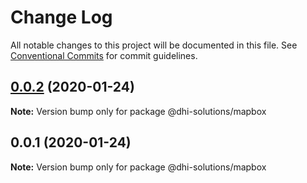 # Change Log

All notable changes to this project will be documented in this file.
See [Conventional Commits](https://conventionalcommits.org) for commit guidelines.

## [0.0.2](https://github.com/DHI-Solutions/nomads/compare/@dhi-solutions/mapbox@0.0.1...@dhi-solutions/mapbox@0.0.2) (2020-01-24)

**Note:** Version bump only for package @dhi-solutions/mapbox





## 0.0.1 (2020-01-24)

**Note:** Version bump only for package @dhi-solutions/mapbox
